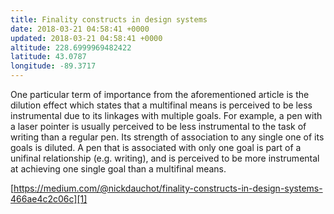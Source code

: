 ```yaml
---
title: Finality constructs in design systems
date: 2018-03-21 04:58:41 +0000
updated: 2018-03-21 04:58:41 +0000
altitude: 228.6999969482422
latitude: 43.0787
longitude: -89.3717
---
```

One particular term of importance from the aforementioned article is the dilution effect which states that a multifinal means is perceived to be less instrumental due to its linkages with multiple goals. For example, a pen with a laser pointer is usually perceived to be less instrumental to the task of writing than a regular pen. Its strength of association to any single one of its goals is diluted. A pen that is associated with only one goal is part of a unifinal relationship (e.g. writing), and is perceived to be more instrumental at achieving one single goal than a multifinal means.

[https://medium.com/@nickdauchot/finality-constructs-in-design-systems-466ae4c2c06c][1]

[1]: https://medium.com/@nickdauchot/finality-constructs-in-design-systems-466ae4c2c06c